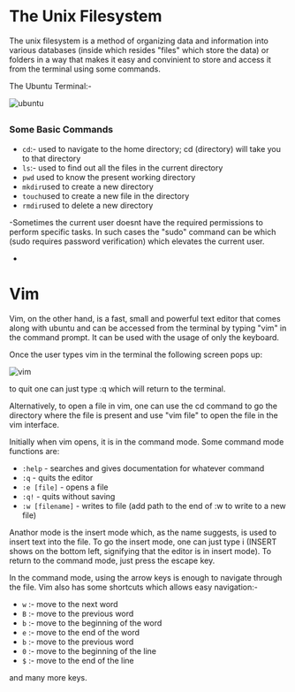 # The Unix Filesystem

The unix filesystem is a method of organizing data and information into various databases (inside which resides "files" which store the data) or folders in a way that makes it easy and convinient to store and access it from the terminal using some commands.

The Ubuntu Terminal:-

![ubuntu](ubuntu.png)


##
### Some Basic Commands 

- ```cd```:- used to navigate to the home directory; cd (directory) will take
you to that directory
- ```ls```:- used to find out all the files in the current directory
- ```pwd``` used to know the present working directory
- ```mkdir```used to create a new directory
- ```touch```used to create a new file in the directory
- ```rmdir```used to delete a new directory

-Sometimes the current user doesnt have the required permissions to perform specific tasks. In such cases the "sudo" command can be which (sudo requires password verification) which elevates the current user.

-


# Vim

Vim, on the other hand, is a fast, small and powerful text editor that comes along with ubuntu and can be accessed from the terminal by typing "vim" in the command prompt. It can be used with the usage of only the keyboard.

Once the user types vim in the terminal the following screen pops up:

![vim](vimm.png)

to quit one can just type :q which will return to the terminal.

Alternatively, to open a file in vim, one can use the cd command to go the directory where the file is present and use "vim file" to open the file in the vim interface. 

Initially when vim opens, it is in the command mode.
Some command mode functions are:

- ```:help``` - searches and gives documentation for whatever command
- ```:q``` - quits the editor
-  ```:e [file]``` - opens a file
- ```:q!``` - quits without saving
- ```:w [filename]``` - writes to file (add path to the end of :w to write to a new file)


Anathor mode is the insert mode which, as the name suggests, is used to insert text into the file. To go the insert mode, one can just type i (INSERT shows on the bottom left, signifying that the editor is in insert mode). To return to the command mode, just press the escape key.

In the command mode, using the arrow keys is enough to navigate through the file. Vim also has some shortcuts which allows easy navigation:-

- ```w``` :- move to the next word
- ```B``` :- move to the previous word
- ```b``` :- move to the beginning of the word
- ```e``` :- move to the end of the word
- ```b``` :- move to the previous word
- ```0``` :- move to the beginning of the line
- ```$``` :- move to the end of the line

and many more keys.

